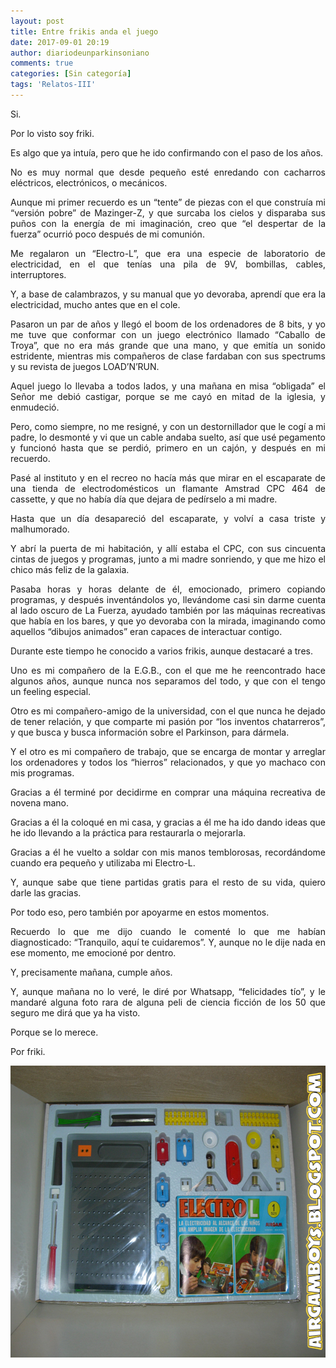 ```yaml
---
layout: post
title: Entre frikis anda el juego
date: 2017-09-01 20:19
author: diariodeunparkinsoniano
comments: true
categories: [Sin categoría]
tags: 'Relatos-III'
---
```

<p style="text-align:justify;">Si.</p>
<p style="text-align:justify;">Por lo visto soy friki.</p>
<p style="text-align:justify;">Es algo que ya intuía, pero que he ido confirmando con el paso de los años.</p>
<p style="text-align:justify;">No es muy normal que desde pequeño esté enredando con cacharros eléctricos, electrónicos, o mecánicos.</p>
<p style="text-align:justify;">Aunque mi primer recuerdo es un “tente” de piezas con el que construía mi “versión pobre” de Mazinger-Z, y que surcaba los cielos y disparaba sus puños con la energía de mi imaginación, creo que “el despertar de la fuerza” ocurrió poco después de mi comunión.</p>
<p style="text-align:justify;">Me regalaron un “Electro-L”, que era una especie de laboratorio de electricidad, en el que tenías una pila de 9V, bombillas, cables, interruptores.</p>
<p style="text-align:justify;">Y, a base de calambrazos, y su manual que yo devoraba, aprendí que era la electricidad, mucho antes que en el cole.</p>
<p style="text-align:justify;">Pasaron un par de años y llegó el boom de los ordenadores de 8 bits, y yo me tuve que conformar con un juego electrónico llamado “Caballo de Troya”, que no era más grande que una mano, y que emitía un sonido estridente, mientras mis compañeros de clase fardaban con sus spectrums y su revista de juegos LOAD’N’RUN.</p>
<p style="text-align:justify;">Aquel juego lo llevaba a todos lados, y una mañana en misa “obligada” el Señor me debió castigar, porque se me cayó en mitad de la iglesia, y enmudeció.</p>
<p style="text-align:justify;">Pero, como siempre, no me resigné, y con un destornillador que le cogí a mi padre, lo desmonté y vi que un cable andaba suelto, así que usé pegamento y funcionó hasta que se perdió, primero en un cajón, y después en mi recuerdo.</p>
<p style="text-align:justify;">Pasé al instituto y en el recreo no hacía más que mirar en el escaparate de una tienda de electrodomésticos un flamante Amstrad CPC 464 de cassette, y que no había día que dejara de pedírselo a mi madre.</p>
<p style="text-align:justify;">Hasta que un día desapareció del escaparate, y volví a casa triste y malhumorado.</p>
<p style="text-align:justify;">Y abrí la puerta de mi habitación, y allí estaba el CPC, con sus cincuenta cintas de juegos y programas, junto a mi madre sonriendo, y que me hizo el chico más feliz de la galaxia.</p>
<p style="text-align:justify;">Pasaba horas y horas delante de él, emocionado, primero copiando programas, y después inventándolos yo, llevándome casi sin darme cuenta al lado oscuro de La Fuerza, ayudado también por las máquinas recreativas que había en los bares, y que yo devoraba con la mirada, imaginando como aquellos “dibujos animados” eran capaces de interactuar contigo.</p>
<p style="text-align:justify;">Durante este tiempo he conocido a varios frikis, aunque destacaré a tres.</p>
<p style="text-align:justify;">Uno es mi compañero de la E.G.B., con el que me he reencontrado hace algunos años, aunque nunca nos separamos del todo, y que con el tengo un feeling especial.</p>
<p style="text-align:justify;">Otro es mi compañero-amigo de la universidad, con el que nunca he dejado de tener relación, y que comparte mi pasión por “los inventos chatarreros”, y que busca y busca información sobre el Parkinson, para dármela.</p>
<p style="text-align:justify;">Y el otro es mi compañero de trabajo, que se encarga de montar y arreglar los ordenadores y todos los “hierros” relacionados, y que yo machaco con mis programas.</p>
<p style="text-align:justify;">Gracias a él terminé por decidirme en comprar una máquina recreativa de novena mano.</p>
<p style="text-align:justify;">Gracias a él la coloqué en mi casa, y gracias a él me ha ido dando ideas que he ido llevando a la práctica para restaurarla o mejorarla.</p>
<p style="text-align:justify;">Gracias a él he vuelto a soldar con mis manos temblorosas, recordándome cuando era pequeño y utilizaba mi Electro-L.</p>
<p style="text-align:justify;">Y, aunque sabe que tiene partidas gratis para el resto de su vida, quiero darle las gracias.</p>
<p style="text-align:justify;">Por todo eso, pero también por apoyarme en estos momentos.</p>
<p style="text-align:justify;">Recuerdo lo que me dijo cuando le comenté lo que me habían diagnosticado: “Tranquilo, aquí te cuidaremos”. Y, aunque no le dije nada en ese momento, me emocioné por dentro.</p>
<p style="text-align:justify;">Y, precisamente mañana, cumple años.</p>
<p style="text-align:justify;">Y, aunque mañana no lo veré, le diré por Whatsapp, “felicidades tío”, y le mandaré alguna foto rara de alguna peli de ciencia ficción de los 50 que seguro me dirá que ya ha visto.</p>
<p style="text-align:justify;">Porque se lo merece.</p>
<p style="text-align:justify;">Por friki.</p>
<p style="text-align:justify;"><img class="img-fluid"  clasXs="alignnone size-full wp-image-381" src="/assets/images/2017/09/electro-l-521-05.jpg" alt="Electro L 521, 05" width="622" height="467" /></p>
&nbsp;
